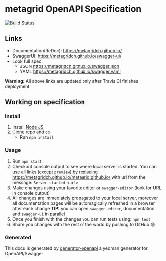 # metagrid OpenAPI Specification
[![Build Status](https://travis-ci.org/metagridch/metagrid.github.io.svg?branch=master)](https://travis-ci.org/metagridch/metagrid.github.io)

## Links

- Documentation(ReDoc): https://metagridch.github.io/
- SwaggerUI: https://metagridch.github.io/swagger-ui/
- Look full spec:
    + JSON https://metagridch.github.io/swagger.json
    + YAML https://metagridch.github.io/swagger.yaml

**Warning:** All above links are updated only after Travis CI finishes deployment

## Working on specification
### Install

1. Install [Node JS](https://nodejs.org/)
2. Clone repo and `cd`
    + Run `npm install`

### Usage

1. Run `npm start`
2. Checkout console output to see where local server is started. You can use all [links](#links) (except `preview`) by replacing https://metagridch.github.io/metagrid.github.io/ with url from the message: `Server started <url>`
3. Make changes using your favorite editor or `swagger-editor` (look for URL in console output)
4. All changes are immediately propagated to your local server, moreover all documentation pages will be automagically refreshed in a browser after each change
**TIP:** you can open `swagger-editor`, documentation and `swagger-ui` in parallel
5. Once you finish with the changes you can run tests using: `npm test`
6. Share you changes with the rest of the world by pushing to GitHub :smile:

### Generated
This docu is generated by [generator-openapi](https://github.com/Rebilly/generator-openapi-repo) a yeoman generator for OpenAPI/Swagger
